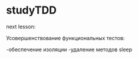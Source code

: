 # studyTDD
next lesson:

Усовершенствование функциональных тестов:

-обеспечение изоляции
-удаление методов sleep
